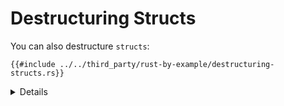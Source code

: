 # Destructuring Structs

You can also destructure `structs`:

```rust,editable
{{#include ../../third_party/rust-by-example/destructuring-structs.rs}}
```
<details>

* Change the literal values in `foo` to match with the other patterns.
* Try adding a new field to the `Foo` struct and make changes to the pattern as needed
</details>
